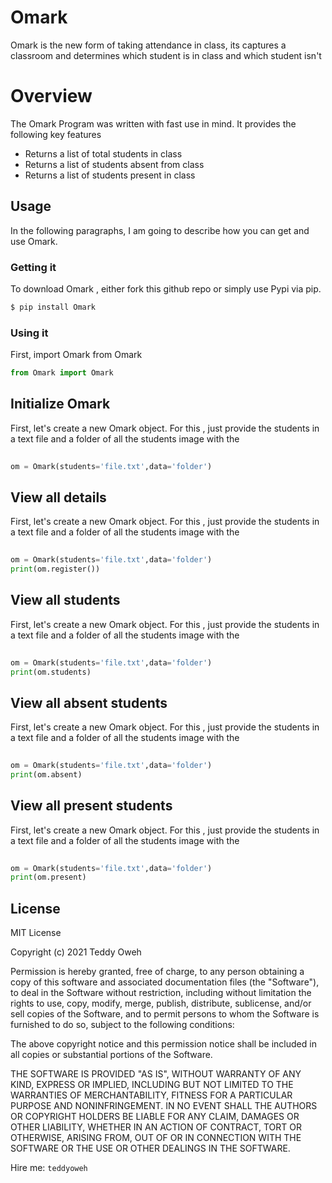 # Omark

Omark is the new form of taking attendance in class, its captures a classroom and determines which student is in class and which student isn't

# Overview
The Omark Program was written with fast use in mind. It provides the following key features

  - Returns a list of total students in class
  - Returns a list of students absent from class
  - Returns a list of students present in class
 


## Usage

In the following paragraphs, I am going to describe how you can get and use Omark.

###  Getting it

To download Omark , either fork this github repo or simply use Pypi via pip.
```sh
$ pip install Omark
```

### Using it

First, import Omark from Omark

```Python
from Omark import Omark 
```

 
## Initialize Omark
First, let's create a new Omark object. For this , just provide the students in a text file and a folder of all the students image with the

```Python
 
om = Omark(students='file.txt',data='folder')

```
## View all details
First, let's create a new Omark object. For this , just provide the students in a text file and a folder of all the students image with the

```Python
 
om = Omark(students='file.txt',data='folder')
print(om.register())


```
## View all students
First, let's create a new Omark object. For this , just provide the students in a text file and a folder of all the students image with the

```Python
 
om = Omark(students='file.txt',data='folder')
print(om.students)


```
## View all absent students
First, let's create a new Omark object. For this , just provide the students in a text file and a folder of all the students image with the

```Python
 
om = Omark(students='file.txt',data='folder')
print(om.absent)


```

 ## View all present students
First, let's create a new Omark object. For this , just provide the students in a text file and a folder of all the students image with the

```Python
 
om = Omark(students='file.txt',data='folder')
print(om.present)


```



License
----

MIT License

Copyright (c) 2021 Teddy Oweh

Permission is hereby granted, free of charge, to any person obtaining a copy
of this software and associated documentation files (the "Software"), to deal
in the Software without restriction, including without limitation the rights
to use, copy, modify, merge, publish, distribute, sublicense, and/or sell
copies of the Software, and to permit persons to whom the Software is
furnished to do so, subject to the following conditions:

The above copyright notice and this permission notice shall be included in all
copies or substantial portions of the Software.

THE SOFTWARE IS PROVIDED "AS IS", WITHOUT WARRANTY OF ANY KIND, EXPRESS OR
IMPLIED, INCLUDING BUT NOT LIMITED TO THE WARRANTIES OF MERCHANTABILITY,
FITNESS FOR A PARTICULAR PURPOSE AND NONINFRINGEMENT. IN NO EVENT SHALL THE
AUTHORS OR COPYRIGHT HOLDERS BE LIABLE FOR ANY CLAIM, DAMAGES OR OTHER
LIABILITY, WHETHER IN AN ACTION OF CONTRACT, TORT OR OTHERWISE, ARISING FROM,
OUT OF OR IN CONNECTION WITH THE SOFTWARE OR THE USE OR OTHER DEALINGS IN THE
SOFTWARE.


Hire me: `teddyoweh`
